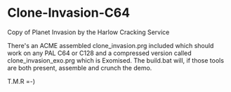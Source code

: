 # Clone-Invasion-C64
Copy of Planet Invasion by the Harlow Cracking Service

There's an ACME assembled clone_invasion.prg included which should work on any PAL C64 or C128 and a compressed version called clone_invasion_exo.prg which is Exomised. The build.bat will, if those tools are both present, assemble and crunch the demo.

T.M.R =-)
